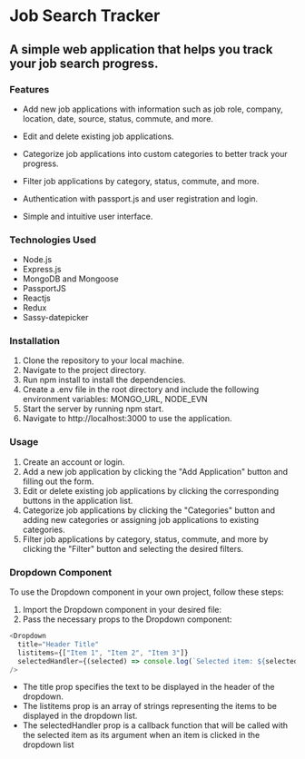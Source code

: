 # Job Search Tracker

## A simple web application that helps you track your job search progress.

### Features

- Add new job applications with information such as job role, company, location, date, source, status, commute, and more.

- Edit and delete existing job applications.

- Categorize job applications into custom categories to better track your progress.
- Filter job applications by category, status, commute, and more.
- Authentication with passport.js and user registration and login.
- Simple and intuitive user interface.

### Technologies Used

- Node.js
- Express.js
- MongoDB and Mongoose
- PassportJS
- Reactjs
- Redux
- Sassy-datepicker

### Installation

1. Clone the repository to your local machine.
2. Navigate to the project directory.
3. Run npm install to install the dependencies.
4. Create a .env file in the root directory and include the following environment variables: MONGO_URL, NODE_EVN
5. Start the server by running npm start.
6. Navigate to http://localhost:3000 to use the application.

### Usage

1. Create an account or login.
2. Add a new job application by clicking the "Add Application" button and filling out the form.
3. Edit or delete existing job applications by clicking the corresponding buttons in the application list.
4. Categorize job applications by clicking the "Categories" button and adding new categories or assigning job applications to existing categories.
5. Filter job applications by category, status, commute, and more by clicking the "Filter" button and selecting the desired filters.

### Dropdown Component

To use the Dropdown component in your own project, follow these steps:

1. Import the Dropdown component in your desired file:
2. Pass the necessary props to the Dropdown component:

```javascript
<Dropdown
  title="Header Title"
  listitems={["Item 1", "Item 2", "Item 3"]}
  selectedHandler={(selected) => console.log(`Selected item: ${selected}`)}
/>
```

- The title prop specifies the text to be displayed in the header of the dropdown.
- The listitems prop is an array of strings representing the items to be displayed in the dropdown list.
- The selectedHandler prop is a callback function that will be called with the selected item as its argument when an item is clicked in the dropdown list
